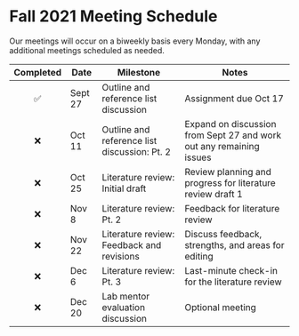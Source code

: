 # Fall 2021 Meeting Schedule

Our meetings will occur on a biweekly basis every Monday, with any additional meetings scheduled as needed. 

| Completed | Date | Milestone | Notes |
| :----: | ---- | ---- | ---- |
| :white_check_mark: | Sept 27 | Outline and reference list discussion | Assignment due Oct 17 |
| :x: | Oct 11 | Outline and reference list discussion: Pt. 2 | Expand on discussion from Sept 27 and work out any remaining issues |
| :x: | Oct 25 | Literature review: Initial draft | Review planning and progress for literature review draft 1
| :x: | Nov 8 | Literature review: Pt. 2 | Feedback for literature review |
| :x: | Nov 22 | Literature review: Feedback and revisions | Discuss feedback, strengths, and areas for editing | 
| :x: | Dec 6 | Literature review: Pt. 3 | Last-minute check-in for the literature review | 
| :x: | Dec 20 | Lab mentor evaluation discussion | Optional meeting |

